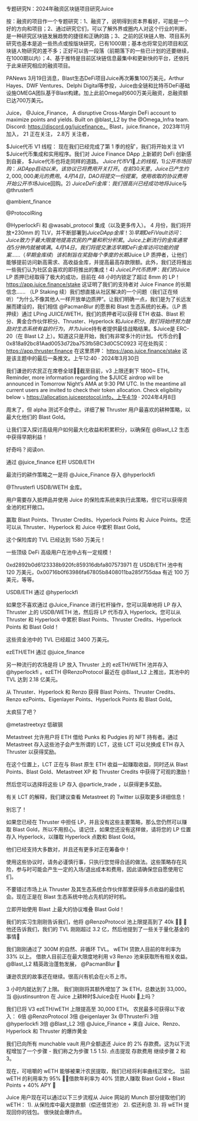 专题研究N：2024年融资区块链项目研究Juice


按：融资的项目作一个专题研究：1、融资了，说明得到资本界看好，可能是一个好的方向和项目；2、通过研究它们，可以了解外界或圈内人对这个行业的判断，是一种研究区块链发展趋势的捷径和正确的路；3、之前的区块链人物、项目系列研究也基本是追一些热点或按版块研究，已有1000期；基本也将常见的项目和区块链人物研究的差不多；正好可以告一段落（前期落下的一些已计划的还要继续，在1000期以内）；4、基于推特是目前区块链信息最集中和更新快的平台，还依托于此来研究相应的融资项目。

PANews 3月19日消息，Blast生态DeFi项目Juice再次筹集100万美元，Arthur Hayes、DWF Ventures、Delphi Digital等参投，Juice由全链和比特币DeFi基础设施OMEGA团队基于Blast构建。加上此前Omega的600万美元融资，总融资额已达700万美元。

Juice，
@Juice_Finance，
A disruptive Cross-Margin DeFi account to maximize points and yields. 
Built on 
@blast_L2
 by the 
@Omega_Infra
 team.
Discord: https://discord.gg/juicefinance，
Blast，juice.finance，2023年11月 加入，
21 正在关注，
2.8万 关注者，


$Juice代币 V1 线程：
现在我们已经完成了第 1 季的挖矿，我们将开始关注 V1 $Juice代币集成和实用程序。我们对 Juice Finance DApp 上新颖的 DeFi 创新感到自豪， $Juice代币也将走同样的道路。 $Juice代币 V1 🧵上的线程，1) 公开市场回购：
从 DApp 启动以来，该协议已将费用开关打开。在前 30 天里，Juice 已产生约 2,000,000 美元的费用。 4 月 14 日，DAO 将提交一份提案，使用收取的协议费用开始公开市场$Juice回购。2) $Juice DeFi 金库：
我们很高兴已经成功地将$Juice与
@thrusterfi
 
@ambient_finance
 
@ProtocolRing
 
@HyperlockFi
和
@wasabi_protocol
集成（以及更多传入）。 4 月份，我们将开放+230mm 的 TLV，并不断部署到$Juice DApp 金库！
3) 早期 DeFi Vault 访问：
Juice 致力于最大限度地提高农民的产量和积分积累。 Juice 上新流行的金库通常在 5 分钟内就被填满。 4 月 14 日，我们将提交激活早期 DeFi 金库访问功能的提案……（早期金库续）该机制旨在奖励每个季度的长期$Juice LP 质押者，让他们能够提前访问新高需求、高收益金库，并提高最高存款限额。此外，我们还将推出一些我们认为社区会喜欢的即将推出的集成！4) $Juice LP 代币质押：
我们的$Juice LP 质押已经取得了极大的成功，目前在 48 小时内锁定了超过 8mm 的 LP！ https://app.juice.finance/stake
这证明了我们的支持者对 Juice Finance 的长期信念......
（LP Staking 续）我们想直接从社区解决的一个问题（我们正在倾听）“为什么不像其他人一样开放单边质押”。让我们明确一点，我们是为了长远发展而建设的，我们相信
@PacmanBlur
的愿景和 Blast 生态系统的长寿。（LP 质押续）通过 LPing JUICE/WETH，我们的质押者可以获得 ETH 收益、Blast 积分、黄金合作伙伴积分、Thruster、Hyperlock 和$Juice积分。我们将始终努力鼓励对生态系统有益的行为，并为$Juice持有者提供最佳战略结果。$Juice是 ERC-20（在 Blast L2 上）。知道这只是开始，我们有非常多汁的计划。
代币合约🧃 0x818a92bc81Aad0053d72ba753fb5BC3d0C5C0923
可在处购买： https://app.thruster.finance
在这里质押： https://app.juice.finance/stake
这是该主题中的最后一条推文。上午12:40 · 2024年3月30日

我们谦逊的农民正在席卷全球👨‍🌾截至目前，v3 上限还剩下 1800~ ETH。Reminder, more information regarding the $JUICE airdrop will be announced in Tomorrow Night’s AMA at 9:30 PM UTC.
In the meantime all current users are invited to check their token allocation.
Check eligibility below ⤵️
https://allocation.juiceprotocol.info，上午4:19 · 2024年4月8日

周末了，但 alpha 测试不会停止。详细了解 Thruster 用户最喜欢的耕种策略，以最大化他们的 Blast Gold。

让我们深入探讨高级用户如何最大化收益和积累积分，以确保在
@Blast_L2
生态中获得早期利益！

好奇吗？阅读on.

通过
@juice_finance
杠杆 USDB/ETH

最流行的耕作策略之一是将
@Juice_Finance
存入
@hyperlockfi
 
@Thrusterfi
 USDB/WETH 金库。

用户需要存入抵押品并使用 Juice 的保险库系统来执行此策略，但它可以获得资金池的杠杆敞口。

赢取 Blast Points、Thruster Credits、Hyperlock Points 和 Juice Points。您还可以从 Thruster、Hyperlock 和 Juice 中累积 Blast Gold。

这个保险库的 TVL 已经达到 1580 万美元！

一些顶级 DeFi 高级用户在池中占有一定规模！

0xd2892b0d6123338b920fc859316dbfa807573971 在 USDB/ETH 池中有 120 万美元，0x00716b0f63986fa67805b8408011ba285f755daa 有近 100 万美元，等等。

USDB/ETH 通过
@hyperlockfi


如果您不喜欢通过
@Juice_Finance
进行杠杆操作，您可以简单地将 LP 存入 Thruster 上的 USDB/WETH 池，然后将 LP 代币存入 Hyperlock。您可以从 Thruster 和 Hyperlock 中累积 Blast Points、Thruster Credits、Hyperlock Points 和 Blast Gold！

这些资金池中的 TVL 已经超过 3400 万美元。

ezETH/ETH 通过
@juice_finance


另一种流行的农场是将 LP 放入 Thruster 上的 ezETH/WETH 池并存入
@hyperlockfi
 。ezETH 
@RenzoProtocol
最近在
@Blast_L2
上推出，其池中的 TVL 达到 2.18 亿美元。

从 Thruster、Hyperlock 和 Renzo 获得 Blast Points、Thruster Credits、Renzo ezPoints、Eigenlayer Points、Hyperlock Points 和 Blast Gold。

太疯狂了吧？

@metastreetxyz
低碳钢

Metastreet 允许用户将 ETH 借给 Punks 和 Pudgies 的 NFT 持有者。通过 Metastreet 存入这些池子会产生所谓的 LCT，这些 LCT 可以兑换成 ETH 存入 Thruster 以获得奖励。

在这个位置上，LCT 正在与 Blast 原生 ETH 收益一起赚取收益，同时还从 Blast Points、Blast Gold、Metastreet XP 和 Thruster Credits 中获得了可观的激励！

然后您可以选择将这些 LP 存入
@particle_trade
 ，以获得更多奖励。

有关 LCT 的解释，我们建议查看 Metastreet 的 Twitter 以获取更多详细信息！

别忘了！

如果您已经在 Thruster 中担任 LP，并且没有这些主要策略，那么您仍然可以赚取 Blast Gold，所以不用担心。请记住，如果您还没有这样做，请将您的 LP 位置存入 Hyperlock，以赚取 Hyperlock 点数和 Blast Gold。

他们已经支持大多数对，并且还有更多对正在筹备中！

使用这些协议时，请务必谨慎行事，只执行您觉得合适的做法。这些策略存在风险，参与时可能会产生一定的入场/退出成本和费用，因此请确保您自愿使用它们。

不要错过市场上从 Thruster 及其生态系统合作伙伴那里获得多点收益的最佳机会。现在正是在 Blast 生态系统中抢占先机的好时机。

立即开始使用 Blast 上最大的协议堆叠 Blast Gold！

我们的实习生刚刚告诉我们，他将
@RenzoProtocol
池上限提高到了 40k 👨‍🌾
🧃他还告诉我们，我们的 TVL 刚刚超过 3.2 亿，然后他提到了一些关于量化基金的事情👀

我们刚刚通过了 300M 的自然、非循环 TVL。
wETH 贷款人目前的年利率为 33% 以上。
借款人目前正在最大限度地利用 v3 Renzo 池来获取所有相关收益。
@Blast_L2
精英政治蓬勃发展， 
@PacmanBlur
 🧃

谦逊农民的故事还在继续。很高兴有机会在火币上市。

3 小时内就达到了上限。
我们刚刚将其额外增加了 3k ETH，总数达到 33,000。
当
@justinsuntron
在 Juice 上耕种时$Juice会在 Huobi 🧃上吗？

我们已将 V3 ezETH/wETH 上限提高至 30,000 ETH。
农民最多可获得以下收入：
6倍
@RenzoProtocol
3倍
@eigenlayer
3x 
@ThrusterFi
3倍
@hyperlockfi
3倍
@Blast_L2
3倍
@Juice_Finance
+
来自 Juice、Renzo、Hyperlock 和 Thruster 的爆炸黄金

我们已向所有 munchable vault 用户全额退还 Juice 的 2% 存款费。这为以下流程增加了一个步骤 - 我们称之为步骤 1.5
1.5). 点击提现 存款费用
继续步骤 2 和 3。

现在，可咀嚼的 wETH 能够被果汁农民提取，我们已经将利率曲线正常化。
当前 wETH 的利用率为 95% 👨‍🌾借款年利率为 40%
贷款人赚取 Blast Gold + Blast Points + 40% APY 🧃

Juice 用户现在可以通过以下三步流程从 Juice 网站的 Munch 部分提取他们的 wETH：
1). 从保险库中最大提款额（偿还借贷池）
2). 偿还利息
3). 将 wETH 提现回你的钱包。
很快就会爆炸点。




